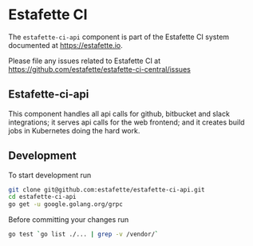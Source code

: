 # Estafette CI

The `estafette-ci-api` component is part of the Estafette CI system documented at https://estafette.io.

Please file any issues related to Estafette CI at https://github.com/estafette/estafette-ci-central/issues

## Estafette-ci-api

This component handles all api calls for github, bitbucket and slack integrations; it serves api calls for the web frontend; and it creates build jobs in Kubernetes doing the hard work.

## Development

To start development run

```bash
git clone git@github.com:estafette/estafette-ci-api.git
cd estafette-ci-api
go get -u google.golang.org/grpc
```

Before committing your changes run

```bash
go test `go list ./... | grep -v /vendor/`
```